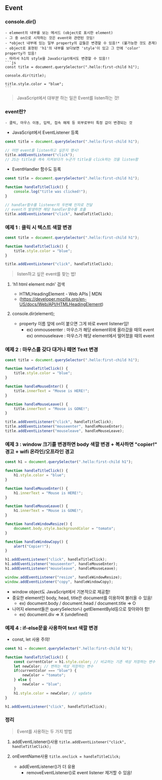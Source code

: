 ## Event

### console.dir() 
    - element의 내부를 보는 메서드 (object로 표시한 element)
    - 그 중 on으로 시작하는 것은 event와 관련된 것임!
    - *object 내부에 있는 일부 property의 값들은 변경할 수 있음!* (불가능한 것도 존재)
    - object로 표현된 'h1'의 내부를 보다보면 'style'이 있고 그 안에 'color' property가 있음!
    - 따라서 h1의 style을 JavaScript에서도 변경할 수 있음!!
    ```js
    const title = document.querySelector(".hello:first-child h1");

    console.dir(title);

    title.style.color = "blue";
    ```

> JavaScript에서 대부분 하는 일은 Event를 listen하는 것!

### event란?
    - 클릭, 마우스 이동, 입력, 접속 해제 등 외부로부터 특정 값이 변경되는 것

- JavaScript에서 EventListener 등록

```js
const title = document.querySelector(".hello:first-child h1");

// 어떤 event를 listen하고 싶은지 명시!
title.addEventListener("click");
// JS는 title을 계속 지켜보다가 누군가 title을 click하는 것을 listen함
```

- EventHandler 함수도 등록

```js
const title = document.querySelector(".hello:first-child h1");

function handleTitleClick() {
    console.log("title was clicked!");
}

// handler함수를 listener의 두번째 인자로 전달
// event가 발생하면 해당 handler함수를 호출
title.addEventListener("click", handleTitleClick); 
```

### 예제 1 : 클릭 시 텍스트 색깔 변경

```js
const title = document.querySelector(".hello:first-child h1");

function handleTitleClick() {
    title.style.color = "blue";
}

title.addEventListener("click", handleTitleClick);
```

> listen하고 싶은 event를 찾는 법!

1. 'h1 html element mdn' 검색
    - HTMLHeadingElement - Web APIs | MDN 
    - (https://developer.mozilla.org/en-US/docs/Web/API/HTMLHeadingElement)

2. console.dir(element);
    - property 이름 앞에 on이 붙으면 그게 바로 event listener임!
        - ex) onmouseenter : 마우스가 해당 element위에 올라갔을 때의 event  
          ex) onmouseleave : 마우스가 해당 element에서 떨어졌을 때의 event

### 예제 2 : 마우스를 갖다 대거나 떼면 Text 변경

```js
const title = document.querySelector(".hello:first-child h1");

function handleTitleClick() {
    title.style.color = "blue";
}

function handleMouseEnter() {
    title.innerText = "Mouse is HERE!";
}

function handleMouseLeave() {
    title.innerText = "Mouse is GONE!";
}

title.addEventListener("click", handleTitleClick);
title.addEventListener("mouseenter", handleMouseEnter);
title.addEventListener("mouseleave", handleMouseLeave);
```

### 예제 3 : window 크기를 변경하면 body 색깔 변경 + 복사하면 "copier!" 경고 + wifi 온라인/오프라인 경고

```js
const h1 = document.querySelector(".hello:first-child h1");

function handleTitleClick() {
    h1.style.color = "blue";
}

function handleMouseEnter() {
    h1.innerText = "Mouse is HERE!";
}

function handleMouseLeave() {
    h1.innerText = "Mouse is GONE!";
}

function handleWindowResize() {
    document.body.style.backgroundColor = "tomato";
}

function handleWindowCopy() {
    alert("Copier!");
}

h1.addEventListener("click", handleTitleClick);
h1.addEventListener("mouseenter", handleMouseEnter);
h1.addEventListener("mouseleave", handleMouseLeave);

window.addEventListener("resize", handleWindowResize);
window.addEventListener("copy", handleWindowCopy);
```

- window object도 JavaScript에서 기본적으로 제공함!
- 중요한 element인 body, head, title은 document를 이용하여 불러올 수 있음!
    - ex) document.body / document.head / document.title => O
- 나머지 element들은 querySelector나 getElementById등으로 찾아와야 함!
    - ex) document.div => X (undefined)


### 예제 4 : if-else문을 사용하여 text 색깔 변경

- const, let 사용 주의!
```js
const h1 = document.querySelector(".hello:first-child h1");

function handleTitleClick() {
    const currentColor = h1.style.color; // 비교하는 기존 색상 저장하는 변수
    let newColor; // 변하는 색상 저장하는 변수
    if(currentColor === "blue") {
        newColor = "tomato";
    } else {
        newColor = "blue";
    }
    h1.style.color = newColor; // update
}

h1.addEventListener("click", handleTitleClick);
```



### 정리
> Event를 사용하는 두 가지 방법
1. addEventListener()사용
    `title.addEventListener("click", handleTitleClick);`
2. onEventName사용
    `title.onclick = handleTitleCilck;`

    - addEventListener()가 더 유용
        - removeEventListener()로 event listener 제거할 수 있음!